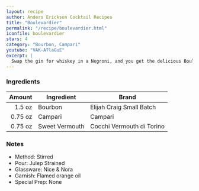 ```yaml
---
layout: recipe
author: Anders Erickson Cocktail Recipes
title: "Boulevardier"
permalink: "/recipe/boulevardier.html"
iconfile: boulevardier
stars: 4
category: "Bourbon, Campari"
youtube: "VAK-A7laGuE"
excerpt: |
  Swap the gin for whiskey in a Negroni, and you get the delicious Boulevardier cocktail. Grab some Campari and sweet vermouth, and start mixing.
---
```


### Ingredients

|  Amount | Ingredient     | Brand                     |
| ------: | -------------- | ------------------------- |
|  1.5 oz | Bourbon        | Elijah Craig Small Batch  |
| 0.75 oz | Campari        | Campari                   |
| 0.75 oz | Sweet Vermouth | Cocchi Vermouth di Torino |

### Notes

- Method: Stirred
- Pour: Julep Strained
- Glassware: Nice & Nora
- Garnish: Flamed orange oil
- Special Prep: None
